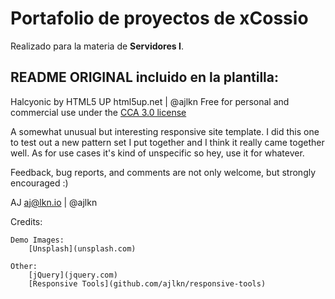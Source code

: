 # Portafolio de proyectos de xCossio
Realizado para la materia de **Servidores I**.

## README ORIGINAL incluido en la plantilla:
Halcyonic by HTML5 UP
html5up.net | @ajlkn
Free for personal and commercial use under the [CCA 3.0 license](html5up.net/license)


A somewhat unusual but interesting responsive site template. I did this one to test out a
new pattern set I put together and I think it really came together well. As for use cases
it's kind of unspecific so hey, use it for whatever.

Feedback, bug reports, and comments are not only welcome, but strongly encouraged :)

AJ
aj@lkn.io | @ajlkn


Credits:

	Demo Images:
		[Unsplash](unsplash.com)

	Other:
		[jQuery](jquery.com)
		[Responsive Tools](github.com/ajlkn/responsive-tools)

